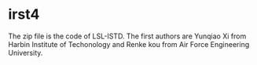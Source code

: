 # irst4
The zip file is the code of LSL-ISTD.
The first authors are Yunqiao Xi from Harbin Institute of Techonology and Renke kou from Air Force Engineering University.
